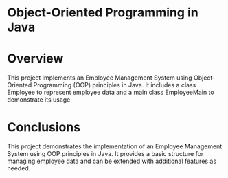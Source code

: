 # Object-Oriented Programming in Java

# Overview
This project implements an Employee Management System using Object-Oriented Programming (OOP) principles in Java. It includes a class Employee to represent employee data and a main class EmployeeMain to demonstrate its usage.

# Conclusions
This project demonstrates the implementation of an Employee Management System using OOP principles in Java. It provides a basic structure for managing employee data and can be extended with additional features as needed.
